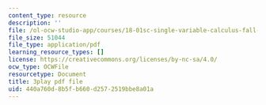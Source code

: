 ```yaml
---
content_type: resource
description: ''
file: /ol-ocw-studio-app/courses/18-01sc-single-variable-calculus-fall-2010/440a760d8b5fb660d2572519bbe8a01a_5q_3FDOkVRQ.pdf
file_size: 51044
file_type: application/pdf
learning_resource_types: []
license: https://creativecommons.org/licenses/by-nc-sa/4.0/
ocw_type: OCWFile
resourcetype: Document
title: 3play pdf file
uid: 440a760d-8b5f-b660-d257-2519bbe8a01a
---
```

